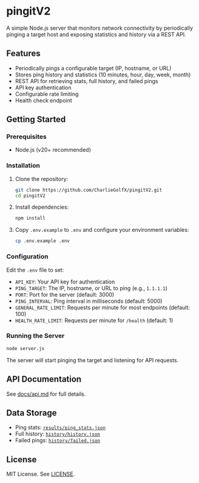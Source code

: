 # pingitV2

A simple Node.js server that monitors network connectivity by periodically pinging a target host and exposing statistics and history via a REST API.

## Features

- Periodically pings a configurable target (IP, hostname, or URL)
- Stores ping history and statistics (10 minutes, hour, day, week, month)
- REST API for retrieving stats, full history, and failed pings
- API key authentication
- Configurable rate limiting
- Health check endpoint

## Getting Started

### Prerequisites

- Node.js (v20+ recommended)

### Installation

1. Clone the repository:
    ```sh
    git clone https://github.com/CharlieGolfX/pingitV2.git
    cd pingitV2
    ```

2. Install dependencies:
    ```sh
    npm install
    ```

3. Copy `.env.example` to `.env` and configure your environment variables:
    ```sh
    cp .env.example .env
    ```

### Configuration

Edit the `.env` file to set:

- `API_KEY`: Your API key for authentication
- `PING_TARGET`: The IP, hostname, or URL to ping (e.g., `1.1.1.1`)
- `PORT`: Port for the server (default: 3000)
- `PING_INTERVAL`: Ping interval in milliseconds (default: 5000)
- `GENERAL_RATE_LIMIT`: Requests per minute for most endpoints (default: 100)
- `HEALTH_RATE_LIMIT`: Requests per minute for `/health` (default: 1)

### Running the Server

```sh
node server.js
```

The server will start pinging the target and listening for API requests.

## API Documentation

See [docs/api.md](docs/api.md) for full details.

## Data Storage

- Ping stats: [`results/ping_stats.json`](results/ping_stats.json)
- Full history: [`history/history.json`](history/history.json)
- Failed pings: [`history/failed.json`](history/failed.json)

## License

MIT License. See [LICENSE](LICENSE).